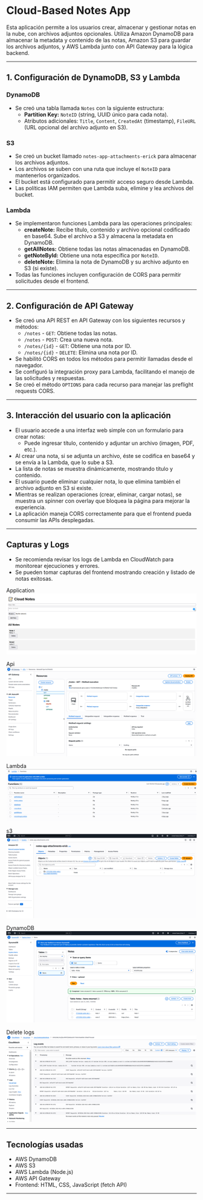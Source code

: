 # Cloud-Based Notes App

Esta aplicación permite a los usuarios crear, almacenar y gestionar notas en la nube, con archivos adjuntos opcionales. Utiliza Amazon DynamoDB para almacenar la metadata y contenido de las notas, Amazon S3 para guardar los archivos adjuntos, y AWS Lambda junto con API Gateway para la lógica backend.

---

## 1. Configuración de DynamoDB, S3 y Lambda

### DynamoDB

- Se creó una tabla llamada `Notes` con la siguiente estructura:
  - **Partition Key:** `NoteID` (string, UUID único para cada nota).
  - Atributos adicionales: `Title`, `Content`, `CreatedAt` (timestamp), `FileURL` (URL opcional del archivo adjunto en S3).

### S3

- Se creó un bucket llamado `notes-app-attachments-erick` para almacenar los archivos adjuntos.
- Los archivos se suben con una ruta que incluye el `NoteID` para mantenerlos organizados.
- El bucket está configurado para permitir acceso seguro desde Lambda.
- Las políticas IAM permiten que Lambda suba, elimine y lea archivos del bucket.

### Lambda

- Se implementaron funciones Lambda para las operaciones principales:
  - **createNote:** Recibe título, contenido y archivo opcional codificado en base64. Sube el archivo a S3 y almacena la metadata en DynamoDB.
  - **getAllNotes:** Obtiene todas las notas almacenadas en DynamoDB.
  - **getNoteById:** Obtiene una nota específica por `NoteID`.
  - **deleteNote:** Elimina la nota de DynamoDB y su archivo adjunto en S3 (si existe).
- Todas las funciones incluyen configuración de CORS para permitir solicitudes desde el frontend.

---

## 2. Configuración de API Gateway

- Se creó una API REST en API Gateway con los siguientes recursos y métodos:
  - `/notes` - `GET`: Obtiene todas las notas.
  - `/notes` - `POST`: Crea una nueva nota.
  - `/notes/{id}` - `GET`: Obtiene una nota por ID.
  - `/notes/{id}` - `DELETE`: Elimina una nota por ID.
- Se habilitó CORS en todos los métodos para permitir llamadas desde el navegador.
- Se configuró la integración proxy para Lambda, facilitando el manejo de las solicitudes y respuestas.
- Se creó el método `OPTIONS` para cada recurso para manejar las preflight requests CORS.

---

## 3. Interacción del usuario con la aplicación

- El usuario accede a una interfaz web simple con un formulario para crear notas:
  - Puede ingresar título, contenido y adjuntar un archivo (imagen, PDF, etc.).
- Al crear una nota, si se adjunta un archivo, éste se codifica en base64 y se envía a la Lambda, que lo sube a S3.
- La lista de notas se muestra dinámicamente, mostrando título y contenido.
- El usuario puede eliminar cualquier nota, lo que elimina también el archivo adjunto en S3 si existe.
- Mientras se realizan operaciones (crear, eliminar, cargar notas), se muestra un spinner con overlay que bloquea la página para mejorar la experiencia.
- La aplicación maneja CORS correctamente para que el frontend pueda consumir las APIs desplegadas.

---

## Capturas y Logs

- Se recomienda revisar los logs de Lambda en CloudWatch para monitorear ejecuciones y errores.
- Se pueden tomar capturas del frontend mostrando creación y listado de notas exitosas.

Application
![](app.PNG)

Api  
![](api.PNG)

Lambda  
![](lambda.PNG)

s3  
![](s3.PNG)

DynamoDB  
![](table.PNG)

Delete logs
![](delete.PNG)

---

## Tecnologías usadas

- AWS DynamoDB
- AWS S3
- AWS Lambda (Node.js)
- AWS API Gateway
- Frontend: HTML, CSS, JavaScript (fetch API)

---
